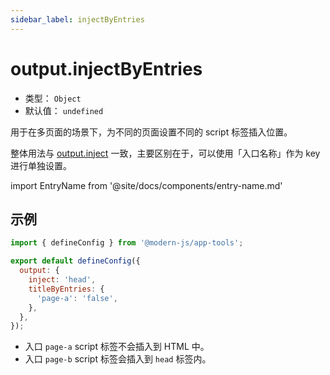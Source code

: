 ```yaml
---
sidebar_label: injectByEntries
---
```


# output.injectByEntries



- 类型： `Object`
- 默认值： `undefined`


用于在多页面的场景下，为不同的页面设置不同的 script 标签插入位置。

整体用法与 [output.inject](/docs/apis/config/output/inject) 一致，主要区别在于，可以使用「入口名称」作为 key 进行单独设置。

import EntryName from '@site/docs/components/entry-name.md'

<EntryName />

## 示例

```js title="modern.config.js"
import { defineConfig } from '@modern-js/app-tools';

export default defineConfig({
  output: {
    inject: 'head',
    titleByEntries: {
      'page-a': 'false',
    },
  },
});
```

- 入口 `page-a` script 标签不会插入到 HTML 中。
- 入口 `page-b` script 标签会插入到 `head` 标签内。
